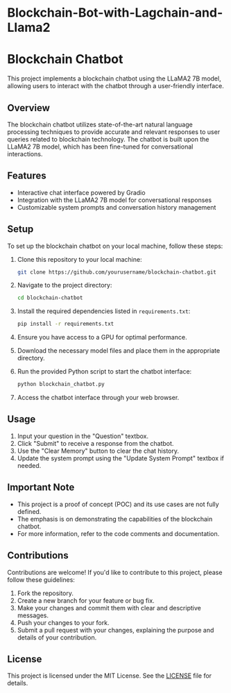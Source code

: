 # Blockchain-Bot-with-Lagchain-and-Llama2

# Blockchain Chatbot

This project implements a blockchain chatbot using the LLaMA2 7B model, allowing users to interact with the chatbot through a user-friendly interface.

## Overview

The blockchain chatbot utilizes state-of-the-art natural language processing techniques to provide accurate and relevant responses to user queries related to blockchain technology. The chatbot is built upon the LLaMA2 7B model, which has been fine-tuned for conversational interactions.

## Features

- Interactive chat interface powered by Gradio
- Integration with the LLaMA2 7B model for conversational responses
- Customizable system prompts and conversation history management

## Setup

To set up the blockchain chatbot on your local machine, follow these steps:

1. Clone this repository to your local machine:

    ```bash
    git clone https://github.com/yourusername/blockchain-chatbot.git
    ```

2. Navigate to the project directory:

    ```bash
    cd blockchain-chatbot
    ```

3. Install the required dependencies listed in `requirements.txt`:

    ```bash
    pip install -r requirements.txt
    ```

4. Ensure you have access to a GPU for optimal performance.

5. Download the necessary model files and place them in the appropriate directory.

6. Run the provided Python script to start the chatbot interface:

    ```bash
    python blockchain_chatbot.py
    ```

7. Access the chatbot interface through your web browser.

## Usage

1. Input your question in the "Question" textbox.
2. Click "Submit" to receive a response from the chatbot.
3. Use the "Clear Memory" button to clear the chat history.
4. Update the system prompt using the "Update System Prompt" textbox if needed.

## Important Note

- This project is a proof of concept (POC) and its use cases are not fully defined.
- The emphasis is on demonstrating the capabilities of the blockchain chatbot.
- For more information, refer to the code comments and documentation.

## Contributions

Contributions are welcome! If you'd like to contribute to this project, please follow these guidelines:

1. Fork the repository.
2. Create a new branch for your feature or bug fix.
3. Make your changes and commit them with clear and descriptive messages.
4. Push your changes to your fork.
5. Submit a pull request with your changes, explaining the purpose and details of your contribution.

## License

This project is licensed under the MIT License. See the [LICENSE](LICENSE) file for details.
